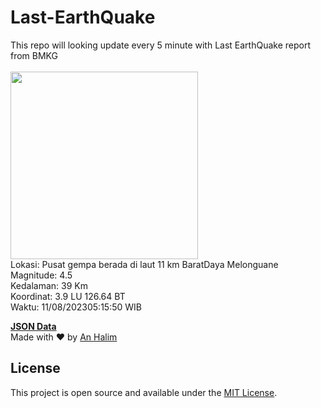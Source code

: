 # Last-EarthQuake
This repo will looking update every 5 minute with Last EarthQuake report from BMKG
<br>
<br>
<img src="https://static.bmkg.go.id/20230811051550.mmi.jpg" width="300"/>
<br>
Lokasi: Pusat gempa berada di laut 11 km BaratDaya Melonguane <br>
Magnitude: 4.5 <br>
Kedalaman: 39 Km <br>
Koordinat: 3.9 LU 126.64 BT <br>
Waktu: 11/08/202305:15:50 WIB <br>

<a href="./data/data.json">**JSON Data**</a>
<br>
Made with ❤️ by <a href="https://github.com/an-halim">An Halim</a>
## License

This project is open source and available under the [MIT License](LICENSE).
